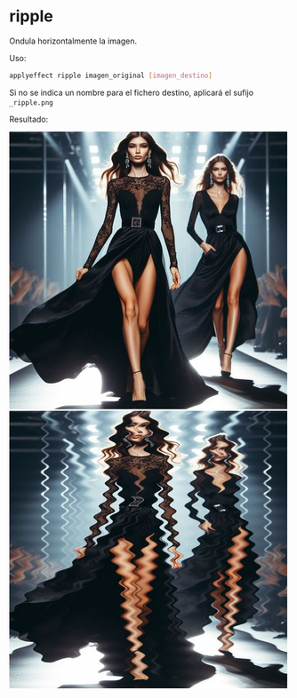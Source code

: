 # ripple

Ondula horizontalmente la imagen.

Uso:

``` sh
applyeffect ripple imagen_original [imagen_destino]
```

Si no se indica un nombre para el fichero destino, aplicará el sufijo `_ripple.png`

Resultado:

![imagen original](../../images/image.jpg)
![ripple](../../images/image_ripple.png)
